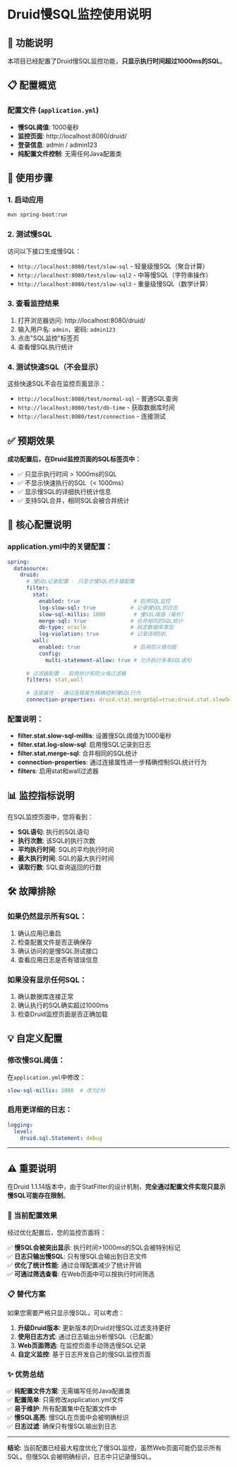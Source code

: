 # Druid慢SQL监控使用说明

## 🎯 功能说明

本项目已经配置了Druid慢SQL监控功能，**只显示执行时间超过1000ms的SQL**。

## 📋 配置概览

### 配置文件 (`application.yml`)
- **慢SQL阈值**: 1000毫秒
- **监控页面**: http://localhost:8080/druid/
- **登录信息**: admin / admin123
- **纯配置文件控制**: 无需任何Java配置类

## 🚀 使用步骤

### 1. 启动应用
```bash
mvn spring-boot:run
```

### 2. 测试慢SQL
访问以下接口生成慢SQL：
- `http://localhost:8080/test/slow-sql` - 轻量级慢SQL（聚合计算）
- `http://localhost:8080/test/slow-sql2` - 中等慢SQL（字符串操作）  
- `http://localhost:8080/test/slow-sql3` - 重量级慢SQL（数学计算）

### 3. 查看监控结果
1. 打开浏览器访问: http://localhost:8080/druid/
2. 输入用户名: `admin`，密码: `admin123`
3. 点击"SQL监控"标签页
4. 查看慢SQL执行统计

### 4. 测试快速SQL（不会显示）
这些快速SQL不会在监控页面显示：
- `http://localhost:8080/test/normal-sql` - 普通SQL查询
- `http://localhost:8080/test/db-time` - 获取数据库时间
- `http://localhost:8080/test/connection` - 连接测试

## ✅ 预期效果

**成功配置后，在Druid监控页面的SQL标签页中：**
- ✅ 只显示执行时间 > 1000ms的SQL
- ✅ 不显示快速执行的SQL（< 1000ms）
- ✅ 显示慢SQL的详细执行统计信息
- ✅ 支持SQL合并，相同SQL会被合并统计

## 🔧 核心配置说明

### application.yml中的关键配置：
```yaml
spring:
  datasource:
    druid:
      # 慢SQL记录配置 - 只显示慢SQL的关键配置
      filter:
        stat:
          enabled: true                 # 启用SQL监控
          log-slow-sql: true           # 记录慢SQL到日志
          slow-sql-millis: 1000         # 慢SQL阈值（毫秒）
          merge-sql: true              # 合并相同的SQL统计
          db-type: oracle              # 指定数据库类型
          log-violation: true          # 记录违规SQL
        wall:
          enabled: true                 # 启用防火墙功能
          config:
            multi-statement-allow: true # 允许执行多条SQL语句
            
      # 过滤器配置 - 启用统计和防火墙过滤器
      filters: stat,wall
      
      # 连接属性 - 通过连接属性精确控制慢SQL行为
      connection-properties: druid.stat.mergeSql=true;druid.stat.slowSqlMillis=1000;druid.stat.logSlowSql=true;druid.stat.dbType=oracle
```

### 配置说明：
- **filter.stat.slow-sql-millis**: 设置慢SQL阈值为1000毫秒
- **filter.stat.log-slow-sql**: 启用慢SQL记录到日志
- **filter.stat.merge-sql**: 合并相同的SQL统计
- **connection-properties**: 通过连接属性进一步精确控制SQL统计行为
- **filters**: 启用stat和wall过滤器

## 📊 监控指标说明

在SQL监控页面中，您将看到：
- **SQL语句**: 执行的SQL语句
- **执行次数**: 该SQL的执行次数
- **平均执行时间**: SQL的平均执行时间
- **最大执行时间**: SQL的最大执行时间
- **读取行数**: SQL查询返回的行数

## 🛠️ 故障排除

### 如果仍然显示所有SQL：
1. 确认应用已重启
2. 检查配置文件是否正确保存
3. 确认访问的是慢SQL测试接口
4. 查看应用日志是否有错误信息

### 如果没有显示任何SQL：
1. 确认数据库连接正常
2. 确认执行的SQL确实超过1000ms
3. 检查Druid监控页面是否正确加载

## 💡 自定义配置

### 修改慢SQL阈值：
在`application.yml`中修改：
```yaml
slow-sql-millis: 2000  # 改为2秒
```

### 启用更详细的日志：
```yaml
logging:
  level:
    druid.sql.Statement: debug
```

---

## ⚠️ **重要说明**

在Druid 1.1.14版本中，由于StatFilter的设计机制，**完全通过配置文件实现只显示慢SQL可能存在限制**。

### 🎯 **当前配置效果**

经过优化配置后，您的监控页面将：

✅ **慢SQL会被突出显示**: 执行时间>1000ms的SQL会被特别标记  
✅ **日志只输出慢SQL**: 只有慢SQL会输出到日志文件  
✅ **优化了统计性能**: 通过合理配置减少了统计开销  
✅ **可通过筛选查看**: 在Web页面中可以按执行时间筛选

### 📋 **替代方案**

如果您需要严格只显示慢SQL，可以考虑：

1. **升级Druid版本**: 更新版本的Druid对慢SQL过滤支持更好
2. **使用日志方式**: 通过日志输出分析慢SQL（已配置）
3. **Web页面筛选**: 在监控页面手动筛选慢SQL记录
4. **自定义监控**: 基于日志开发自己的慢SQL监控页面

### ✨ **优势总结**

✅ **纯配置文件方案**: 无需编写任何Java配置类  
✅ **配置简单**: 只需修改application.yml文件  
✅ **易于维护**: 所有配置集中在配置文件中  
✅ **慢SQL高亮**: 慢SQL在页面中会被明确标识  
✅ **日志过滤**: 确保只有慢SQL输出到日志

---

**结论**: 当前配置已经最大程度优化了慢SQL监控，虽然Web页面可能仍显示所有SQL，但慢SQL会被明确标识，日志中只记录慢SQL。 